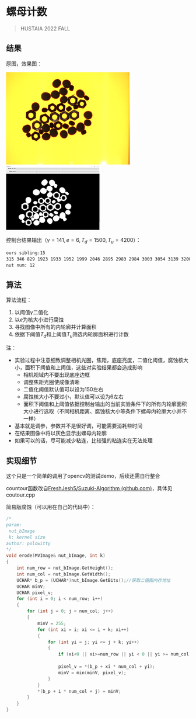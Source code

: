 # 螺母计数

> HUSTAIA 2022 FALL

 

## 结果

原图，效果图：

<img src="README.assets\test.bmp" alt="test" style="zoom: 33%;" /><img src="README.assets\image-20221005124731702.png" style="zoom: 25%;" />



控制台结果输出（$\gamma=141,e=6,T_d=1500,T_u=4200$）：

```bash
ours sibling:15
315 346 829 1923 1933 1952 1999 2046 2895 2983 2984 3003 3054 3139 3200
nut num: 12
```



## 算法

算法流程：

1. 以阈值$\gamma$二值化
2. 以$e$为核大小进行腐蚀
3. 寻找图像中所有的内轮廓并计算面积
4. 依据下阈值$T_d$和上阈值$T_u$筛选内轮廓面积进行计数

注：

- 实验过程中注意细致调整相机光圈，焦距，底座亮度，二值化阈值，腐蚀核大小，面积下阈值和上阈值，这些对实验结果都会造成影响
  - 相机视域内不要出现底座边框
  - 调整焦距光圈使成像清晰
  - 二值化阈值默认值可以设为150左右
  - 腐蚀核大小不要过小，默认值可以设为6左右
  - 面积下阈值和上阈值依据控制台输出的当前实验条件下的所有内轮廓面积大小进行选取（不同相机距离、腐蚀核大小等条件下螺母内轮廓大小并不一样）
- 基本就是调参，参数并不是很好调，可能需要消耗些时间
- 在结果图像中将以灰色显示出螺母内轮廓
- 如果可以的话，尽可能减少粘连，比较强的粘连实在无法处理



## 实现细节

这个只是一个简单的调用了opencv的测试demo，后续还需自行整合

countour函数改自[FreshJesh5/Suzuki-Algorithm (github.com)](https://github.com/FreshJesh5/Suzuki-Algorithm)，具体见coutour.cpp



简易版腐蚀（可以用在自己的代码中）：

```cpp
/*
param:
 nut_bImage
 k: kernel size
author: polowitty
*/
void erode(MVImage& nut_bImage, int k)
{
	int num_row = nut_bImage.GetHeight();
	int num_col = nut_bImage.GetWidth();
	UCHAR* b_p = (UCHAR*)nut_bImage.GetBits();//获取二值图内存地址
	UCHAR minV;
	UCHAR pixel_v;
	for (int i = 0; i < num_row; i++)
	{
		for (int j = 0; j < num_col; j++)
		{
			minV = 255;
			for (int xi = i; xi <= i + k; xi++)
			{
				for (int yi = j; yi <= j + k; yi++)
				{
					if (xi<0 || xi>=num_row || yi < 0 || yi >= num_col) continue;

					pixel_v = *(b_p + xi * num_col + yi);
					minV = min(minV, pixel_v);
				}
			}
			*(b_p + i * num_col + j) = minV;
		}
	}
}
```





